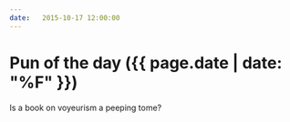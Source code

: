 ```yaml
---
date:   2015-10-17 12:00:00
---
```


# Pun of the day ({{ page.date | date: "%F" }})

Is a book on voyeurism a peeping tome?

